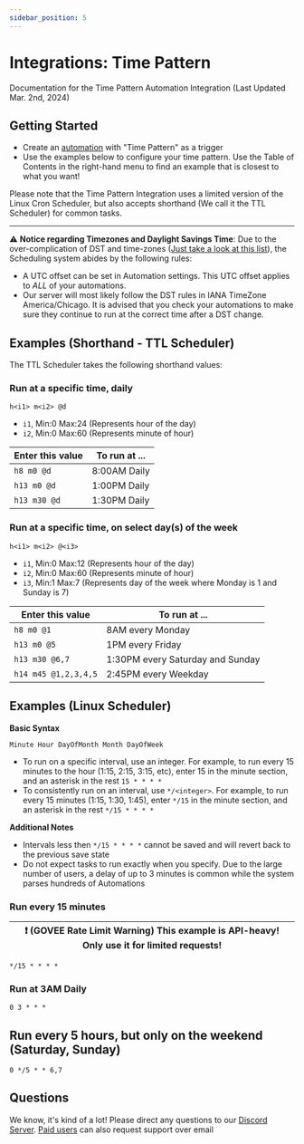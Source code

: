 ```yaml
---
sidebar_position: 5
---
```


# Integrations: Time Pattern

Documentation for the Time Pattern Automation Integration (Last Updated Mar. 2nd, 2024)

## Getting Started

- Create an [automation](https://govee.tinkertechlab.com/automations) with "Time Pattern" as a trigger
- Use the examples below to configure your time pattern. Use the Table of Contents in the right-hand menu to find an example that is closest to what you want!

Please note that the Time Pattern Integration uses a limited version of the Linux Cron Scheduler, but also accepts shorthand (We call it the TTL Scheduler) for common tasks.

---

:warning: **Notice regarding Timezones and Daylight Savings Time**: Due to the over-complication of DST and time-zones ([Just take a look at this list](https://wikipedia.org/wiki/Daylight_saving_time_by_country)), the Scheduling system abides by the following rules:
- A UTC offset can be set in Automation settings. This UTC offset applies to _ALL_ of your automations.
- Our server will most likely follow the DST rules in IANA TimeZone America/Chicago. It is advised that you check your automations to make sure they continue to run at the correct time after a DST change.


## Examples (Shorthand - TTL Scheduler)

The TTL Scheduler takes the following shorthand values:


### Run at a specific time, daily

`h<i1> m<i2> @d` 
- `i1`, Min:0 Max:24 (Represents hour of the day)
- `i2`, Min:0 Max:60 (Represents minute of hour)

| Enter this value | To run at ...|
|------------------|--------------|
| `h8 m0 @d` | 8:00AM Daily|
| `h13 m0 @d` | 1:00PM Daily|
| `h13 m30 @d` | 1:30PM Daily|


### Run at a specific time, on select day(s) of the week

`h<i1> m<i2> @<i3>` 
- `i1`, Min:0 Max:12 (Represents hour of the day)
- `i2`, Min:0 Max:60 (Represents minute of hour)
- `i3`, Min:1 Max:7 (Represents day of the week where Monday is 1 and Sunday is 7)

| Enter this value | To run at ...|
|------------------|--------------|
| `h8 m0 @1` | 8AM every Monday|
| `h13 m0 @5` | 1PM every Friday|
| `h13 m30 @6,7` | 1:30PM every Saturday and Sunday|
| `h14 m45 @1,2,3,4,5` | 2:45PM every Weekday|



## Examples (Linux Scheduler)

**Basic Syntax**

`Minute Hour DayOfMonth Month DayOfWeek`

- To run on a specific interval, use an integer. For example, to run every 15 minutes to the hour (1:15, 2:15, 3:15, etc), enter 15 in the minute section, and an asterisk in the rest `15 * * * *`
- To consistently run on an interval, use `*/<integer>`. For example, to run every 15 minutes (1:15, 1:30, 1:45), enter `*/15` in the minute section, and an asterisk in the rest `*/15 * * * *`

**Additional Notes**
- Intervals less then `*/15 * * * *` cannot be saved and will revert back to the previous save state
- Do not expect tasks to run exactly when you specify. Due to the large number of users, a delay of up to 3 minutes is common while the system parses hundreds of Automations


### Run every 15 minutes

| :exclamation:  (GOVEE Rate Limit Warning) This example is API-heavy! Only use it for limited requests!   |
|----------------------------------------------------------------------------------------------------------|

`*/15 * * * *`

### Run at 3AM Daily

`0 3 * * *`

## Run every 5 hours, but only on the weekend (Saturday, Sunday)

`0 */5 * * 6,7`


## Questions

We know, it's kind of a lot! Please direct any questions to our [Discord Server](https://discord.gg/gbmjfFe79x). [Paid users](/docs/upgrading) can also request support over email
